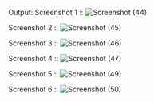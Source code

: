 Output: 
Screenshot 1 ::
![Screenshot (44)](https://github.com/user-attachments/assets/580a9b02-a772-4e29-9cc0-dcf26423a76b)

Screenshot 2 ::
![Screenshot (45)](https://github.com/user-attachments/assets/3ec21b22-8cd8-4d19-b08e-77eccfe269fb)

Screenshot 3 ::
![Screenshot (46)](https://github.com/user-attachments/assets/907a4e66-935f-46ab-adc9-920918297411)

Screenshot 4 ::
![Screenshot (47)](https://github.com/user-attachments/assets/f6991d79-f29d-43f6-bf58-d0fdd36dbcbf)

Screenshot 5 ::
![Screenshot (49)](https://github.com/user-attachments/assets/af2299d5-fc9a-4760-af52-d496245df61f)

Screenshot 6 ::
![Screenshot (50)](https://github.com/user-attachments/assets/3c7d4b62-6eae-4e0a-a713-2d5e695ed5aa)


